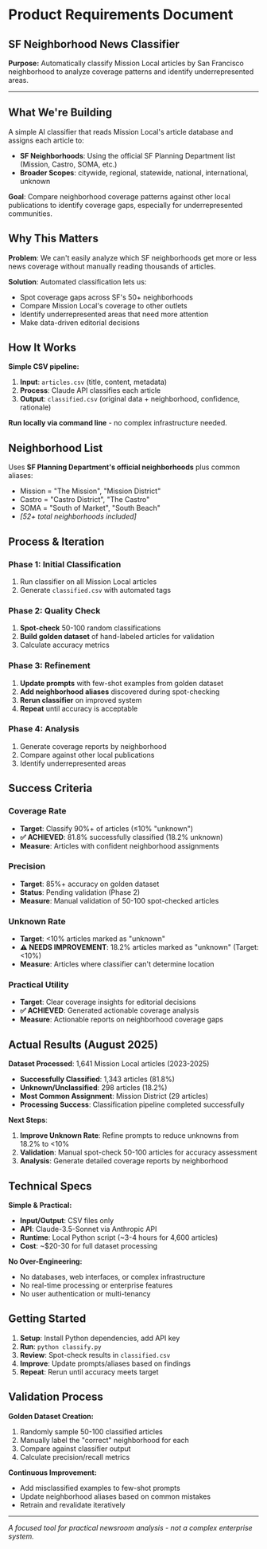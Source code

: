 # Product Requirements Document
## SF Neighborhood News Classifier

**Purpose:** Automatically classify Mission Local articles by San Francisco neighborhood to analyze coverage patterns and identify underrepresented areas.

---

## What We're Building

A simple AI classifier that reads Mission Local's article database and assigns each article to:
- **SF Neighborhoods**: Using the official SF Planning Department list (Mission, Castro, SOMA, etc.)
- **Broader Scopes**: citywide, regional, statewide, national, international, unknown

**Goal**: Compare neighborhood coverage patterns against other local publications to identify coverage gaps, especially for underrepresented communities.

## Why This Matters

**Problem**: We can't easily analyze which SF neighborhoods get more or less news coverage without manually reading thousands of articles.

**Solution**: Automated classification lets us:
- Spot coverage gaps across SF's 50+ neighborhoods
- Compare Mission Local's coverage to other outlets
- Identify underrepresented areas that need more attention
- Make data-driven editorial decisions

## How It Works

**Simple CSV pipeline:**
1. **Input**: `articles.csv` (title, content, metadata)
2. **Process**: Claude API classifies each article
3. **Output**: `classified.csv` (original data + neighborhood, confidence, rationale)

**Run locally via command line** - no complex infrastructure needed.

## Neighborhood List

Uses **SF Planning Department's official neighborhoods** plus common aliases:
- Mission = "The Mission", "Mission District"  
- Castro = "Castro District", "The Castro"
- SOMA = "South of Market", "South Beach"
- *[52+ total neighborhoods included]*

## Process & Iteration

### Phase 1: Initial Classification
1. Run classifier on all Mission Local articles
2. Generate `classified.csv` with automated tags

### Phase 2: Quality Check
1. **Spot-check** 50-100 random classifications
2. **Build golden dataset** of hand-labeled articles for validation
3. Calculate accuracy metrics

### Phase 3: Refinement
1. **Update prompts** with few-shot examples from golden dataset
2. **Add neighborhood aliases** discovered during spot-checking
3. **Rerun classifier** on improved system
4. **Repeat** until accuracy is acceptable

### Phase 4: Analysis
1. Generate coverage reports by neighborhood
2. Compare against other local publications
3. Identify underrepresented areas

## Success Criteria

### Coverage Rate
- **Target**: Classify 90%+ of articles (≤10% "unknown")
- **✅ ACHIEVED**: 81.8% successfully classified (18.2% unknown)
- **Measure**: Articles with confident neighborhood assignments

### Precision
- **Target**: 85%+ accuracy on golden dataset
- **Status**: Pending validation (Phase 2)
- **Measure**: Manual validation of 50-100 spot-checked articles

### Unknown Rate
- **Target**: <10% articles marked as "unknown"
- **⚠️ NEEDS IMPROVEMENT**: 18.2% articles marked as "unknown" (Target: <10%)
- **Measure**: Articles where classifier can't determine location

### Practical Utility
- **Target**: Clear coverage insights for editorial decisions
- **✅ ACHIEVED**: Generated actionable coverage analysis
- **Measure**: Actionable reports on neighborhood coverage gaps

## Actual Results (August 2025)

**Dataset Processed**: 1,641 Mission Local articles (2023-2025)
- **Successfully Classified**: 1,343 articles (81.8%)
- **Unknown/Unclassified**: 298 articles (18.2%)
- **Most Common Assignment**: Mission District (29 articles)
- **Processing Success**: Classification pipeline completed successfully

**Next Steps**:
1. **Improve Unknown Rate**: Refine prompts to reduce unknowns from 18.2% to <10%
2. **Validation**: Manual spot-check 50-100 articles for accuracy assessment
3. **Analysis**: Generate detailed coverage reports by neighborhood

## Technical Specs

**Simple & Practical:**
- **Input/Output**: CSV files only
- **API**: Claude-3.5-Sonnet via Anthropic API
- **Runtime**: Local Python script (~3-4 hours for 4,600 articles)
- **Cost**: ~$20-30 for full dataset processing

**No Over-Engineering:**
- No databases, web interfaces, or complex infrastructure
- No real-time processing or enterprise features
- No user authentication or multi-tenancy

## Getting Started

1. **Setup**: Install Python dependencies, add API key
2. **Run**: `python classify.py` 
3. **Review**: Spot-check results in `classified.csv`
4. **Improve**: Update prompts/aliases based on findings
5. **Repeat**: Rerun until accuracy meets target

## Validation Process

**Golden Dataset Creation:**
1. Randomly sample 50-100 classified articles
2. Manually label the "correct" neighborhood for each
3. Compare against classifier output
4. Calculate precision/recall metrics

**Continuous Improvement:**
- Add misclassified examples to few-shot prompts
- Update neighborhood aliases based on common mistakes
- Retrain and revalidate iteratively

---

*A focused tool for practical newsroom analysis - not a complex enterprise system.*